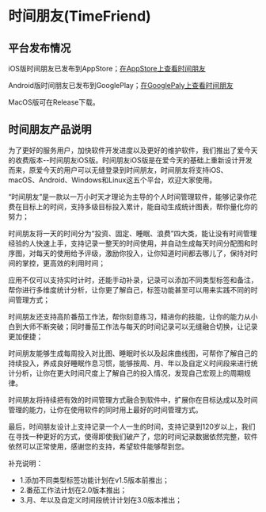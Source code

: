 # 时间朋友(TimeFriend)

## 平台发布情况

iOS版时间朋友已发布到AppStore；[在AppStore上查看时间朋友](https://apps.apple.com/cn/app/%E6%97%B6%E9%97%B4%E6%9C%8B%E5%8F%8B/id6444887169?l=en)

Android版时间朋友已发布到GooglePlay；[在GooglePaly上查看时间朋友](https://play.google.com/store/apps/details?id=vip.timefriend.timefriend)

MacOS版可在Release下载。

## 时间朋友产品说明

为了更好的服务用户，加快软件开发进度以及更好的维护软件，我们推出了爱今天的收费版本--时间朋友iOS版。时间朋友iOS版是在爱今天的基础上重新设计开发而来，原爱今天的用户可以无缝登录到时间朋友，时间朋友将支持iOS、macOS、Android、Windows和Linux这五个平台，欢迎大家使用。

“时间朋友”是一款以一万小时天才理论为主导的个人时间管理软件，能够记录你花费在目标上的时间，支持多级目标投入累计，能自动生成统计图表，帮你量化你的努力；

时间朋友将一天的时间分为“投资、固定、睡眠、浪费”四大类，能让没有时间管理经验的人快速上手，支持记录一整天的时间使用，并自动生成每天时间分配图和时序图，对每天的使用给予评级，激励你投入，让你知道时间都去哪儿了，保持对时间的掌控，更高效的利用时间；

应用不仅可以支持实时计时，还能手动补录，记录可以添加不同类型标签和备注，帮你进行多维度统计分析，让你更了解自己，标签功能甚至可以用来实践不同的时间管理方式；

时间朋友还支持高阶番茄工作法，帮你刻意练习，精进你的技能，让你的能力从小白到大师不断突破；同时番茄工作法与每天的时间记录可以无缝融合切换，让记录更加便捷；

时间朋友能够生成每周投入对比图、睡眠时长以及起床曲线图，可帮你了解自己的持续投入，养成良好睡眠作息习惯，能够按周、月、年以及自定义时间段来进行统计分析，让你在更大时间尺度上了解自己的投入情况，发现自己宏观上的周期规律。

时间朋友将持续把有效的时间管理方式融合到软件中，扩展你在目标达成以及时间管理的能力，让你在使用软件的同时用上最好的时间管理方式。

最后，时间朋友设计上支持记录一个人一生的时间，支持记录到120岁以上，我们在寻找一种更好的方式，使得即使我们破产了，您的时间记录数据依然完整，软件依然可以正常使用，感谢您的支持，希望软件能够帮到您。


补充说明：
* 1.添加不同类型标签功能计划在v1.5版本前推出；
* 2.番茄工作法计划在2.0版本推出；
* 3.月、年以及自定义时间段统计计划在3.0版本推出；

